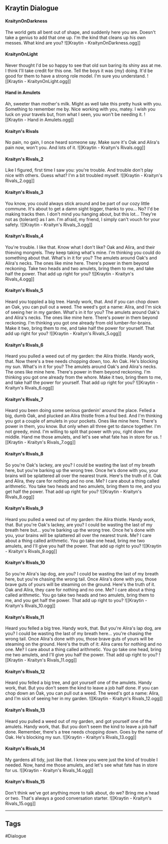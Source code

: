 ## Kraytin Dialogue
#### KraitynOnDarkness
The world gets all bent out of shape, and suddenly here you are. Doesn't take a genius to add that one up. I'm the kind that cleans up his own messes. What kind are you?
![[Kraytin - KraitynOnDarkness.ogg]]

#### KraitynOnLight
Never thought I'd be so happy to see that old sun baring its shiny ass at me. I think I'll take credit for this one. Tell the boys it was {my} doing. It'd be good for them to have a strong role model. I'm sure you understand.
![[Kraytin - KraitynOnLight.ogg]]

#### Hand in Amulets
Ah, sweeter than mother's milk. Might as well take this pretty husk with you. Something to remember me by. Nice working with you, matey. I wish you luck on your travels but, from what I seen, you won't be needing it.
![[Kraytin - Hand in Amulets.ogg]]

#### Kraityn's Rivals
No pain, no gain, I once heard someone say. Make sure it's Oak and Alira's pain now, won't you. And lots of it.
![[Kraytin - Kraityn's Rivals.ogg]]

#### Kraityn's Rivals_2
Like I figured, first time I saw you: you're trouble. And trouble don't play nice with others. Guess what? I'm a bit troubled myself.
![[Kraytin - Kraityn's Rivals_2.ogg]]

#### Kraityn's Rivals_3
You know, you could always stick around and be part of our cozy little commune. It's about to get a damn sight bigger, thanks to you... No? I'd be making tracks then. I don't mind you hanging about, but this lot... They're not as {tolerant} as I am. I'm afraid, my friend, I simply can't vouch for your safety.
![[Kraytin - Kraityn's Rivals_3.ogg]]

#### Kraityn's Rivals_4
You're trouble. I like that. Know what I don't like? Oak and Alira, and their thieving mongrels. They keep taking what's mine. I'm thinking you could do something about that. What's in it for you? The amulets around Oak's and Alira's necks. The ones like mine here. There's power in them beyond reckoning. Take two heads and two amulets, bring them to me, and take half the power. That add up right for you?
![[Kraytin - Kraityn's Rivals_4.ogg]]

#### Kraityn's Rivals_5
Heard you toppled a big tree. Handy work, that. And if you can chop down an Oak, you can pull out a weed. The weed's got a name: Alira, and I'm sick of seeing her in my garden. What's in it for you? The amulets around Oak's and Alira's necks. The ones like mine here. There's power in them beyond reckoning. I'm thinking you got one already from old lumber-for-brains. Make it two, bring them to me, and take half the power for yourself. That add up right for you?
![[Kraytin - Kraityn's Rivals_5.ogg]]

#### Kraityn's Rivals_6
Heard you pulled a weed out of my garden: the Alira thistle. Handy work, that. Now there's a tree needs chopping down, too. An Oak. He's blocking my sun. What's in it for you? The amulets around Oak's and Alira's necks. The ones like mine here. There's power in them beyond reckoning. I'm thinking you got one already from the whore. Make it two, bring them to me, and take half the power for yourself. That add up right for you?
![[Kraytin - Kraityn's Rivals_6.ogg]]

#### Kraityn's Rivals_7
Heard you been doing some serious gardenin' around the place. Felled a big, dumb Oak, and plucked an Alira thistle from a foul bed. And I'm thinking you got a couple of amulets in your pockets. Ones like mine here. There's power in them, you know. But only when all three get to dance together. I'm not greedy, mind. I'm willing to split that power with you, right down the middle. Hand me those amulets, and let's see what fate has in store for us.
![[Kraytin - Kraityn's Rivals_7.ogg]]

#### Kraityn's Rivals_8
So you're Oak's lackey, are you? I could be wasting the last of my breath here, but you're barking up the wrong tree. Once he's done with you, your brains will be splattered all over the nearest trunk. Here's the truth of it. Oak and Alira, they care for nothing and no one. Me? I care about a thing called arithmetic. You take two heads and two amulets, bring them to me, and you get half the power. That add up right for you?
![[Kraytin - Kraityn's Rivals_8.ogg]]

#### Kraityn's Rivals_9
Heard you pulled a weed out of my garden: the Alira thistle. Handy work, that. But you're Oak's lackey, are you? I could be wasting the last of my breath here but... you're barking up the wrong tree. Once he's done with you, your brains will be splattered all over the nearest trunk. Me? I care about a thing called arithmetic. You go take one head, bring me two amulets, and I'll give you half the power. That add up right to you?
![[Kraytin - Kraityn's Rivals_9.ogg]]

#### Kraityn's Rivals_10
So you're Alira's lap dog, are you? I could be wasting the last of my breath here, but you're chasing the wrong tail. Once Alira's done with you, those brave guts of yours will be steaming on the ground. Here's the truth of it. Oak and Alira, they care for nothing and no one. Me? I care about a thing called arithmetic. You go take two heads and two amulets, bring them to me, and you get half the power. That add up right to you?
![[Kraytin - Kraityn's Rivals_10.ogg]]

#### Kraityn's Rivals_11
Heard you felled a big tree. Handy work, that. But you're Alira's lap dog, are you? I could be wasting the last of my breath here... you're chasing the wrong tail. Once Alira's done with you, those brave guts of yours will be steaming on the ground. Here's the truth of it: Alira cares for nothing and no one. Me? I care about a thing called arithmetic. You go take one head, bring me two amulets, and I'll give you half the power. That add up right to you?
![[Kraytin - Kraityn's Rivals_11.ogg]]

#### Kraityn's Rivals_12
Heard you felled a big tree, and got yourself one of the amulets. Handy work, that. But you don't seem the kind to leave a job half done. If you can chop down an Oak, you can pull out a weed. The weed's got a name: Alira, and I'm sick of seeing her in my garden.
![[Kraytin - Kraityn's Rivals_12.ogg]]

#### Kraityn's Rivals_13
Heard you pulled a weed out of my garden, and got yourself one of the amulets. Handy work, that. But you don't seem the kind to leave a job half done. Remember, there's a tree needs chopping down. Goes by the name of Oak. He's blocking my sun.
![[Kraytin - Kraityn's Rivals_13.ogg]]

#### Kraityn's Rivals_14
My gardens all tidy, just like that. I knew you were just the kind of trouble I needed. Now, hand me those amulets, and let's see what fate has in store for us.
![[Kraytin - Kraityn's Rivals_14.ogg]]

#### Kraityn's Rivals_15
Don't think we've got anything more to talk about, do we? Bring me a head or two. That's always a good conversation starter.
![[Kraytin - Kraityn's Rivals_15.ogg]]

---
## Tags
#Dialogue
